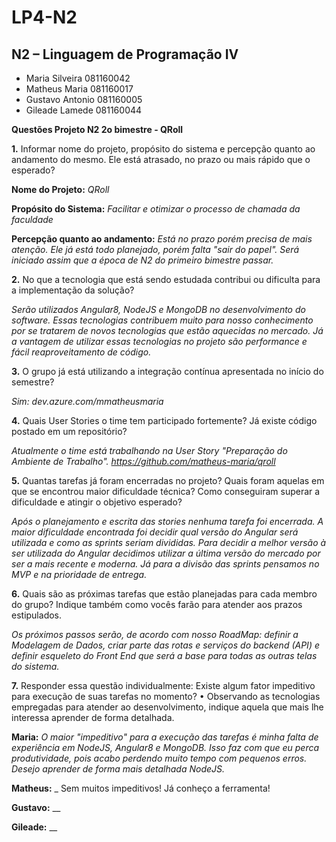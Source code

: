 # LP4-N2

## N2 – Linguagem de Programação IV

- Maria Silveira 081160042
- Matheus Maria 081160017
- Gustavo Antonio 081160005
- Gileade Lamede 081160044

__Questões Projeto N2 2o bimestre - QRoll__

__1.__	Informar nome do projeto, propósito do sistema e percepção quanto ao andamento do mesmo. Ele está atrasado, no prazo ou mais rápido que o esperado?

__Nome do Projeto:__ _QRoll_

__Propósito do Sistema:__ _Facilitar e otimizar o processo de chamada da faculdade_

__Percepção quanto ao andamento:__ _Está no prazo porém precisa de mais atenção. Ele já está todo planejado, porém falta "sair do papel". Será iniciado assim que a época de N2 do primeiro bimestre passar._

__2.__	No que a tecnologia que está sendo estudada contribui ou dificulta para a implementação da solução?

_Serão utilizados Angular8, NodeJS e MongoDB no desenvolvimento do software. Essas tecnologias contribuem muito para nosso conhecimento por se tratarem de novos tecnologias que estão aquecidas no mercado. Já a vantagem de utilizar essas tecnologias no projeto são performance e fácil reaproveitamento de código._

__3.__	O grupo já está utilizando a integração contínua apresentada no início do semestre?

_Sim: dev.azure.com/mmatheusmaria_

__4.__	Quais User Stories o time tem participado fortemente? Já existe código postado em um repositório?

_Atualmente o time está trabalhando na User Story "Preparação do Ambiente de Trabalho". https://github.com/matheus-maria/qroll_

__5.__	Quantas tarefas já foram encerradas no projeto? Quais foram aquelas em que se encontrou maior dificuldade técnica? Como conseguiram superar a dificuldade e atingir o objetivo esperado?

_Após o planejamento e escrita das stories nenhuma tarefa foi encerrada. A maior dificuldade encontrada foi decidir qual versão do Angular será utilizada e como as sprints seriam divididas. Para decidir a melhor versão à ser utilizada do Angular decidimos utilizar a última versão do mercado por ser a mais recente e moderna. Já para a divisão das sprints pensamos no MVP e na prioridade de entrega._

__6.__	Quais são as próximas tarefas que estão planejadas para cada membro do grupo? Indique também como vocês farão para atender aos prazos estipulados.

_Os próximos passos serão, de acordo com nosso RoadMap: definir a Modelagem de Dados, criar parte das rotas e serviços do backend (API) e definir esqueleto do Front End que será a base para todas as outras telas do sistema._

__7.__	Responder essa questão individualmente: Existe algum fator impeditivo para execução de suas tarefas no momento? 
        •	Observando as tecnologias empregadas para atender ao desenvolvimento, indique aquela que mais lhe interessa aprender de forma detalhada.
        
__Maria:__ _O maior "impeditivo" para a execução das tarefas é minha falta de experiência em NodeJS, Angular8 e MongoDB. Isso faz com que eu perca produtividade, pois acabo perdendo muito tempo com pequenos erros. Desejo aprender de forma mais detalhada NodeJS._
        
__Matheus:__ _ Sem muitos impeditivos! Já conheço a ferramenta!
        
__Gustavo:__ __

__Gileade:__ __
        

